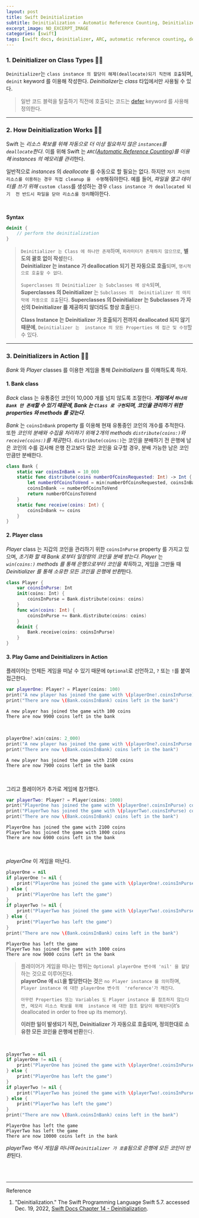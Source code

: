 ```yaml
---
layout: post
title: Swift Deinitialization
subtitle: Deinitialization - Automatic Reference Counting, Deinitializers in Action
excerpt_image: NO_EXCERPT_IMAGE
categories: [swift]
tags: [swift docs, deinitializer, ARC, automatic reference counting, deinitializers]
---
```


### 1. Deinitializer on Class Types 👩‍💻

`Deinitializer`는 `class instance 의 할당이 해제(deallocate)되기 직전에 호출`되며, `deinit` keyword 를 이용해 작성한다. 
*Deinitializer*는 *class* 타입에서만 사용될 수 있다.

> 일반 코드 블럭을 탈출하기 직전에 호출되는 코드는 [defer][Specifying Cleanup Actions] keyword 를 사용해 정의한다.

[Specifying Cleanup Actions]:/swift/2022/12/22/error-handling.html#h-3-specifying-cleanup-actions-

---

### 2. How Deinitialization Works 👩‍💻

Swift 는 *리소스 확보를 위해 자동으로 더 이상 필요하지 않은 `instances`를 `deallocate`한다*. 이를 위해 Swift 는 
*`ARC`([Automatic Reference Counting])를 이용해 instances 의 메모리를 관리*한다.

일반적으로 *instances* 의 *deallocate* 를 수동으로 할 필요는 없다. 하지만 `자기 자신의 리소스를 이용하는 경우 직접 cleanup 을 
수행`해줘야한다. 예를 들어, *파일을 열고 데이터를 쓰기 위해* `custom class`를 생성하는 경우 `class instance 가 deallocated 되기 
전 반드시 파일을 닫아 리소스를 정리`해야한다.

<br>

__Syntax__

```swift
deinit {
    // perform the deinitialization
}
```

> `Deinitializer 는 Class 에 하나만 존재`하며, `파라미터가 존재하지 않으므로`, **별도의 괄호 없이 작성**한다.  
> **Deinitializer 는 instance 가 deallocation 되기 전 자동으로 호출**되며, `명시적으로 호출할 수 없다`.
> 
> `Superclasses 의 Deinitializer 는 Subclasses 에 상속`되며, **Superclasses 의 Deinitializer** 는 `Subclasses 의 
> Deinitializer 의 마지막에 자동으로 호출`된다. **Superclasses 의 Deinitializer 는 Subclasses 가 자신의 Deinitializer 를 
> 제공하지 않더라도 항상 호출**된다.
> 
> **Class Instance 는 Deinitializer 가 호출되기 전까지 deallocated 되지 않기 때문에**, `Deinitializer 는 
> instance 의 모든 Properties 에 접근 및 수정`할 수 있다.

---

### 3. Deinitializers in Action 👩‍💻

*Bank* 와 *Player* classes 를 이용한 게임을 통해 *Deinitializers* 를 이해하도록 하자.

#### 1. Bank class

*Back* class 는 유통중인 코인이 10,000 개를 넘지 않도록 조절한다. ***게임에서 `하나의 Bank 만 존재`할 수 있기 때문에, Bank 는 
`Class 로 구현`되며, 코인을 관리하기 위한 properties 와 methods 를 갖는다***.

*Bank* 는 `coinsInBank` property 를 이용해 현재 유통중인 코인의 개수를 추적한다.  
또한 *코인의 분배와 수집을 처리하기 위해 2개의 methods `distribute(coins:)`와 `receive(coins:)`를 제공*한다. 
`distribute(coins:)`는 코인을 분배하기 전 은행에 남은 코인의 수를 검사해 은행 잔고보다 많은 코인을 요구할 경우, 
분배 가능한 남은 코인 만큼만 분배한다.

```swift
class Bank {
    static var coinsInBank = 10_000
    static func distribute(coins numberOfCoinsRequested: Int) -> Int {
        let numberOfCoinsToVend = min(numberOfCoinsRequested, coinsInBank)
        coinsInBank -= numberOfCoinsToVend
        return numberOfCoinsToVend
    }
    static func receive(coins: Int) {
        coinsInBank += coins
    }
}
```

#### 2. Player class

*Player* class 는 지갑의 코인을 관리하기 위한 `coinsInPurse` property 를 가지고 있으며, *초기화 할 때 Bank 로부터 
일정량의 코인을 분배 받는다*. *Player* 는 *`win(coins:)` methods 를 통해 은행으로부터 코인을 획득*하고, 게임을 그만둘 때 
*Deinitializer 를 통해 소유한 모든 코인을 은행에 반환*한다.

```swift
class Player {
    var coinsInPurse: Int
    init(coins: Int) {
        coinsInPurse = Bank.distribute(coins: coins)
    }
    func win(coins: Int) {
        coinsInPurse += Bank.distribute(coins: coins)
    }
    deinit {
        Bank.receive(coins: coinsInPurse)
    }
}
```

#### 3. Play Game and Deinitializers in Action

플레이어는 언제든 게임을 떠날 수 있기 때문에 `Optional`로 선언하고, `?` 또는 `!`를 붙여 접근한다.

```swift
var playerOne: Player? = Player(coins: 100)
print("A new player has joined the game with \(playerOne!.coinsInPurse) coins")
print("There are now \(Bank.coinsInBank) coins left in the bank")
```

```console
A new player has joined the game with 100 coins
There are now 9900 coins left in the bank
```

<br>

```swift
playerOne?.win(coins: 2_000)
print("A new player has joined the game with \(playerOne?.coinsInPurse ?? 0) coins")
print("There are now \(Bank.coinsInBank) coins left in the bank")
```

```console
A new player has joined the game with 2100 coins
There are now 7900 coins left in the bank
```

<br>

그리고 플레이어가 추가로 게임에 참가했다.

```swift
var playerTwo: Player? = Player(coins: 1000)
print("PlayerOne has joined the game with \(playerOne!.coinsInPurse) coins")
print("PlayerTwo has joined the game with \(playerTwo!.coinsInPurse) coins")
print("There are now \(Bank.coinsInBank) coins left in the bank")
```

```console
PlayerOne has joined the game with 2100 coins
PlayerTwo has joined the game with 1000 coins
There are now 6900 coins left in the bank
```

<br>

*playerOne* 이 게임을 떠난다.

```swift
playerOne = nil
if playerOne != nil {
    print("PlayerOne has joined the game with \(playerOne!.coinsInPurse) coins")
} else {
    print("PlayerOne has left the game")
}
if playerTwo != nil {
    print("PlayerTwo has joined the game with \(playerTwo!.coinsInPurse) coins")
} else {
    print("PlayerTwo has left the game")
}
print("There are now \(Bank.coinsInBank) coins left in the bank")
```

```console
PlayerOne has left the game
PlayerTwo has joined the game with 1000 coins
There are now 9000 coins left in the bank
```

> 플레이어가 게임을 떠나는 행위는 `Optional playerOne 변수에 'nil' 을 할당`하는 것으로 이루어진다.  
> **playerOne 에 `nil`을 할당한다는 것**은 `no Player instance 를 의미`하며, `Player instance 에 대한 playerOne 변수의 
> 'reference'가 깨진다`.
> 
> `아무런 Properties 또는 Variables 도 Player instance 를 참조하지 않는다면, 메모리 리소스 확보를 위해 
> instance 에 대한 참조 할당이 해제된다`(it’s deallocated in order to free up its memory).
> 
> **이러한 일이 발생되기 직전, Deinitializer 가 자동으로 호출되며, 정의한대로 소유한 모든 코인을 은행에 반환**한다.

<br>

```swift
playerTwo = nil
if playerOne != nil {
    print("PlayerOne has joined the game with \(playerOne!.coinsInPurse) coins")
} else {
    print("PlayerOne has left the game")
}
if playerTwo != nil {
    print("PlayerTwo has joined the game with \(playerTwo!.coinsInPurse) coins")
} else {
    print("PlayerTwo has left the game")
}
print("There are now \(Bank.coinsInBank) coins left in the bank")
```

```console
PlayerOne has left the game
PlayerTwo has left the game
There are now 10000 coins left in the bank
```

*playerTwo 역시 게임을 떠나며 `Deinitializer 가 호출`됨으로 은행에 모든 코인이 반환*된다.


<br><br>

---
Reference

1. "Deinitialization." The Swift Programming Language Swift 5.7. accessed Dec. 19, 2022, [Swift Docs Chapter 14 - Deinitialization](https://docs.swift.org/swift-book/LanguageGuide/Deinitialization.html).

[Automatic Reference Counting]:/swift/2023/03/08/automatic-reference-counting.html
